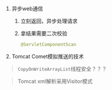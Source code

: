 1. 异步web通信

   1. 立刻返回，异步处理请求

   2. 拿结果需要二次校验

      ```java
      @ServletComponentScan
      ```

2. Tomcat Comet模拟推送的技术

> `CopyOnWriteArrayList`线程安全？？？

> Tomcat xml解析采用Visitor模式

